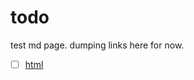 
# todo
test md page.
dumping links here for now.
 - [ ] [html](https://developer.mozilla.org/en-US/docs/Web/HTML/How_to/Use_data_attributes)